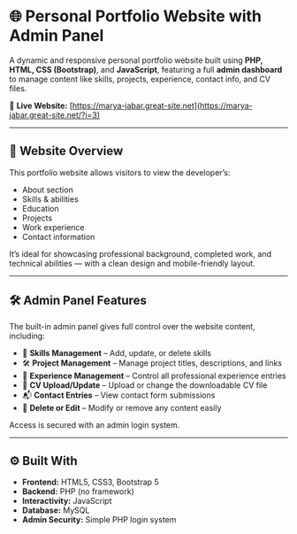 # 🌐 Personal Portfolio Website with Admin Panel

A dynamic and responsive personal portfolio website built using **PHP, HTML, CSS (Bootstrap)**, and **JavaScript**, featuring a full **admin dashboard** to manage content like skills, projects, experience, contact info, and CV files.

🔗 **Live Website:** [https://marya-jabar.great-site.net](https://marya-jabar.great-site.net/?i=3)

---

## 📌 Website Overview

This portfolio website allows visitors to view the developer’s:
- About section
- Skills & abilities
- Education
- Projects
- Work experience
- Contact information

It’s ideal for showcasing professional background, completed work, and technical abilities — with a clean design and mobile-friendly layout.

---

## 🛠️ Admin Panel Features

The built-in admin panel gives full control over the website content, including:

- 🔧 **Skills Management** – Add, update, or delete skills
- 🛠️ **Project Management** – Manage project titles, descriptions, and links
- 💼 **Experience Management** – Control all professional experience entries
- 📎 **CV Upload/Update** – Upload or change the downloadable CV file
- 📬 **Contact Entries** – View contact form submissions
- 🧼 **Delete or Edit** – Modify or remove any content easily

Access is secured with an admin login system.

---

## ⚙️ Built With

- **Frontend:** HTML5, CSS3, Bootstrap 5
- **Backend:** PHP (no framework)
- **Interactivity:** JavaScript
- **Database:** MySQL
- **Admin Security:** Simple PHP login system





